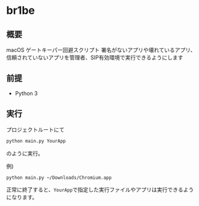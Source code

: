# br1be 
## 概要

macOS ゲートキーパー回避スクリプト
署名がないアプリや壊れているアプリ、信頼されていないアプリを管理者、SIP有効環境で実行できるようにします

## 前提

- Python 3

## 実行

プロジェクトルートにて

```bash
python main.py YourApp
```

のように実行。

例)
```bash
python main.py ~/Downloads/Chromium.app
```
正常に終了すると、`YourApp`で指定した実行ファイルやアプリは実行できるようになります。
